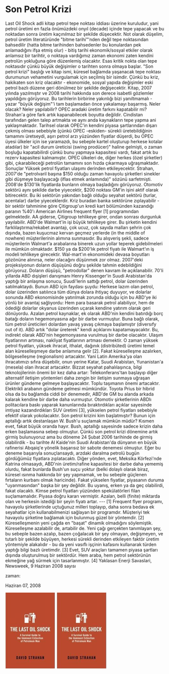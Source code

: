 # Son Petrol Krizi
Last Oil Shock adli kitap petrol tepe noktası iddiası üzerine kuruludur, yani petrol üretimi en fazla önümüzdeki onyıl (decade) içinde tepe yapacak ve bu noktadan sonra üretim kaçınılmaz bir şekilde düşecektir. Not olarak düşelim, petrol üretim literatüründe "bitme tarihi"'nden değil tepe noktasından bahsedilir (hatta bitme tarihinden bahsedenler bu konulardan pek anlamadığını ifşa etmiş olur) - bitiş tarihi ekonomik/sosyal etkiler olarak anlamsız bir tarihtir, o noktaya vardığımız zaman ekonomi zaten kendini petrolün yokluğuna göre düzenlemiş olacaktır. Esas kritik nokta olan tepe noktasıdır çünkü büyük değişimler o tarihten sonra olmaya başlar.
 "Son petrol krizi" başlığı ve kitap ismi, küresel bağlamda yaşanacak tepe noktası durumunun vehametini vurgulamak için seçilmiş bir isimdir. Çünkü bu kriz, hakikaten son kriz olacaktır - ekonomide, sosyal yapıda değişimler eski petrol bazlı düzene geri dönülmez bir şekilde değişecektir.  Kitap, 2007 yılında yazılmıştır ve 2008 tarihi hakkında son derece isabetli gözlemler yapıldığını görüyoruz. Bu tarihlerin birbirine yakınlığı bizi yanıltmamalı - yazar "büyük değişim"'i tam başlamadan önce yakalamayı başarmış.  Neler olacak? Neler yapılabilir?  OPEC aradaki üretim farkını kapatabilir mi? Strahan'a göre fark artık kapanabilecek boyutta değildir. Cindistan tarafından gelen talep artmakta ve aynı anda kaynakların tepe yapma ani yaklaşmaktadır. Tarihsel olarak OPEC'in kendini piyasa şartlarından dışarı çekmiş olması sebebiyle (çünkü OPEC -eskiden- sürekli üretebildiğinin tamamını üretseydi, aşırı petrol arzı yüzünden fiyatlar düşerdi, bu OPEC üyesi ülkeler için ise yaramazdı, bu sebeple kartel oluşturup herkese kotalar atadılar) bir "acil durum üreticisi (swing prodücer)" haline gelmişti, o zaman boşluğu kapatabilirdi çünkü bunu yapmaya kapasitesi vardı, fakat artık bu rezerv kapasitesi kalmamıştır. OPEC ülkeleri de, diğer herkes (özel şirketler) gibi, çıkarabileceği petrolün tamamını son hızda çıkarmaya uğraşmaktadır.  Sonuçlar   Yüksek petrol fiyatları ulaşımı derinden etkileyecektir. Strahan, 2007'de "petrolvaril başına $150 olduğu zaman havayolu şirketleri sinekler gibi düşmeye başlayacağı (iflas etmek anlamında)" sözünü sarfetmişti. 2008'de $130'lik fiyatlarda bunların olmaya başladığını görüyoruz. Otomotiv sektörü aynı şekilde darbe yiyecektir, $200 noktası GM'in işini aktif olarak bitirecektir. Bu iki sektörün yakından bağlı olduğu seyahat sektörü (turlar, acentalar) darbe yiyeceklerdir.  Kriz buradan banka sektörüne zıplayabilir - bir sektör tahminine göre Çitigroup'un kredi kart bölümünden kazandığı paranın %40'ı American Airlines frequent flyer [1] programından gelmektedir. AA giderse, Çitigroup tehlikeye girer, ondan sonrası durgunluk yayılabilir.  ABD'de Walmart'in işi büyük tehlikeye girer. Bu şirketin kendini farklılaştırma/rekabet avantajı, çok ucuz, çok sayıda malları şehrin çok dışında, bazen kuşucmaz kervan geçmez yerlerde (in the middle of nowhere) müşterilerinin alımına sunmasıdır. Bu alışveriş şekli, sadece müşterilerin Walmart'a arabalarına binerek uzun yollar teperek gidebilmeleri ile mümkün olmaktadır. $150 ya da $200'lık petrol fiyatı ile Walmart'ın iş modeli tehlikeye girecektir. Wal-mart'ın ekonomideki devasa boyutları gözönüne alınırsa, neler olacağını düşünmek zor olmaz.  2007'deki projeksiyonun doların düşüşünü doğru şekilde tahmin edebildiğini görüyoruz. Doların düşüşü, "petrodollar" denen kavram ile açıklanabilir. 70'li yıllarda ABD dışişleri danışmanı Henry Kissenger'in Suudi Arabistan'da yaptığı bir anlaşma sonucu, Suudi'lerin sattığı petrol, dolar üzerinden satılmaktaydı. Bunun ABD için faydası şuydu: Herkese lazım olan petrol, dolar üzerinden satılınca tüm dünya dolara ihtiyaç duyuyor, ve dolarlar sonunda ABD ekonomisinde yatırılmak zorunda olduğu için bu ABD'ye iki yönlü bir avantaj sağlıyordu: Hem para basarak petrol alabiliyor, hem de ödediği dolarlar okyanus üzerinden uçarak kendine yatırım olarak geri dönüyordu.  Azalan petrol kaynaklar, ek olarak ABD'nin kendini batırdığı borç batağı doların hegemonyasına ağır bir darbe vurmuştur. Buna bağlı olarak, tüm petrol üreticileri dolardan yavaş yavaş çıkmaya başlamıştır (diversıfy out of it). ABD artık "dolar üreterek" kendi açıklarını kapatamayacaktır. Bu, indirekt olarak ABD'nin hegemonyasına vurulmuş bir darbe olacaktır.  Ulaşım fiyatlarının artması, nakliyat fiyatlarının artması demektir. O zaman yüksek petrol fiyatları, yüksek ihracat, ithalat, dağınık (distribüted) üretimi temel alan küreselleşmeye darbe anlamına gelir [2]. Fakat küreselleşme azalırken, bölgeselleşme (regionalism) artacaktır. Yani Latin Amerika'ya olan ihracatımızı sıfıra düşebilir, onun yerine Katar, Suudi Arabistan, Yunanistan'a (mesela) olan ihracat artacaktır.  Bizzat seyahat pahalılaşınca, bilgi teknolojilerinin önemi bir kez daha artar: Telekonferans'tan başlayıp diğer alternatif iletişim yöntemleri daha zengin bir iletişim sunmaya uğraşan ürünler gündeme gelmeye başlayacaktır.  Toplu taşımanın önemi artacaktır. Elektrikli arabanın gündeme gelmesi mümkündür. Toyota Prius bir hibrid olsa da bu bağlamda ciddi bir denemedir, ABD'de GM bu alanda arkada kalarak kendine bir darbe daha vurmuştur. Otomotiv şirketlerinin ABDlı politacılara baskı yaparak kanunlarında bıraktırdıkları açıklar sayesinde imtiyaz kazandırdıkları SUV üretimi [3], yükselen petrol fiyatları sebebiyle efektif olarak yokolacaktır.  Son petrol krizini kim başlatmıştır? Bunun için aptallığı artık destanlaşan W. Bush'u suçlamak mümkün müdür? Kısmen evet, fakat büyük oranda hayır. Bush, aptallığı sayesinde sadece krizin daha erken başlamasına sebep olmuştur. Çünkü son petrol krizi dönemine artık girmiş bulunuyoruz ama bu döneme 24 Şubat 2006 tarihinde de girmiş olabilirdik - bu tarihte Al Kaide'nin Suudi Arabistan'da dünyanın en büyük rafinerisi Abqaiq'e yönelik başarısız bir sabote denemesi olmuştur. Eğer bu deneme başarıyla sonuçlansaydı, arzdaki daralma petrolü bugün gördüğümüz fiyatlara zıplatacaktı. Diğer yönden, evet, Meksika Körfezi'nde Katrina olmasaydı, ABD'nin üretim/rafine kapasitesi bir darbe daha yememiş olurdu, fakat bunlarda Bush'un suçu yoktur (belki dolaylı olarak biraz, küresel ısınma hakkında bir şey yapmamak, ve bu sebeple güçlenen fırtaların kurbanı olmak haricinde). Fakat yükselen fiyatlar, piyasanın duruma "uyanmasından" başka bir şey değildir. Bu uyanış, erken ya da geç olabilirdi, fakat olacaktı.  Kimse petrol fiyatları yüzünden spekülatörleri filan suçlamamalıdır. Piyasa doğru kararı vermiştir. Azalan, belli (finite) miktarda olan ve herkesin istediği bir şeyin fiyatı artar.  ---
 [1] Frequent flyer programı, havayolu şirketlerinde uçtuğunuz milleri toplayıp, daha sonra bedava ek seyahatlar için kullanabilmenizi sağlayan bir programdır. Müşteriyi tek havayolu şirketine bağlamak için bulunmuş güzel bir yöntemdir.  [2] Küreselleşmenin yeni çağda en "başat" dinamik olmadığını söylemiştik. Küreselleşme azalabilir de, artabilir de. Yeni çağı gerçekten tanımlayan şey, bu sebeple bazen azalıp, bazen çoğalacak bir şey olmayan, değişmeyen, ve tutarlı bir şekilde büyüyen, herkesi sürekli derinden etkileyen faktör üretim yöntemiyle alakalıdır - bu da yeni vasıflı işçinin kafasını kullanarak türden yaptığı bilgi bazlı üretimdir.  [3] Evet, SUV araçları tamamen piyasa şartları dışında oluşturulmuş bir sektördür. Hem araba, hem petrol sektörünün ekmeğine yağ sürmek için tasarlanmıştır.  [4] Yaklasan Enerji Savaslari, Newsweek, 9 Haziran 2008 sayısı







zaman:

Haziran 07, 2008










![](2560026625_945a590d88.jpg)
![](2560026625_945a590d88.jpg)

